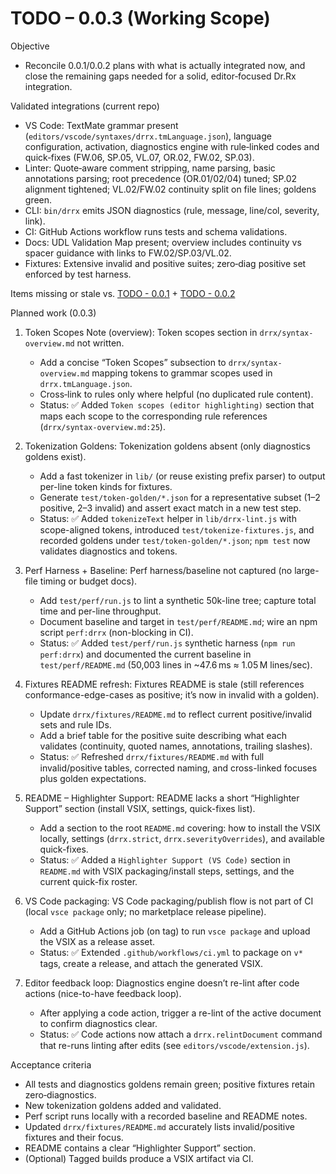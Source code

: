 # TODO – 0.0.3 (Working Scope)

Objective
- Reconcile 0.0.1/0.0.2 plans with what is actually integrated now, and close the remaining gaps needed for a solid, editor‑focused Dr.Rx integration.

Validated integrations (current repo)
- VS Code: TextMate grammar present (`editors/vscode/syntaxes/drrx.tmLanguage.json`), language configuration, activation, diagnostics engine with rule‑linked codes and quick‑fixes (FW.06, SP.05, VL.07, OR.02, FW.02, SP.03).
- Linter: Quote‑aware comment stripping, name parsing, basic annotations parsing; root precedence (OR.01/02/04) tuned; SP.02 alignment tightened; VL.02/FW.02 continuity split on file lines; goldens green.
- CLI: `bin/drrx` emits JSON diagnostics (rule, message, line/col, severity, link).
- CI: GitHub Actions workflow runs tests and schema validations.
- Docs: UDL Validation Map present; overview includes continuity vs spacer guidance with links to FW.02/SP.03/VL.02.
- Fixtures: Extensive invalid and positive suites; zero‑diag positive set enforced by test harness.

Items missing or stale vs. [TODO - 0.0.1](TODO\0.0.1\TODO.md) + [TODO - 0.0.2](TODO\0.0.2\TODO.md)

Planned work (0.0.3)
1) Token Scopes Note (overview): Token scopes section in `drrx/syntax-overview.md` not written.
   - Add a concise “Token Scopes” subsection to `drrx/syntax-overview.md` mapping tokens to grammar scopes used in `drrx.tmLanguage.json`.
   - Cross‑link to rules only where helpful (no duplicated rule content).
   - Status: ✅ Added `Token scopes (editor highlighting)` section that maps each scope to the corresponding rule references (`drrx/syntax-overview.md:25`).

2) Tokenization Goldens: Tokenization goldens absent (only diagnostics goldens exist).
   - Add a fast tokenizer in `lib/` (or reuse existing prefix parser) to output per-line token kinds for fixtures.
   - Generate `test/token-golden/*.json` for a representative subset (1–2 positive, 2–3 invalid) and assert exact match in a new test step.
   - Status: ✅ Added `tokenizeText` helper in `lib/drrx-lint.js` with scope-aligned tokens, introduced `test/tokenize-fixtures.js`, and recorded goldens under `test/token-golden/*.json`; `npm test` now validates diagnostics and tokens.

3) Perf Harness + Baseline: Perf harness/baseline not captured (no large-file timing or budget docs).
   - Add `test/perf/run.js` to lint a synthetic 50k-line tree; capture total time and per-line throughput.
   - Document baseline and target in `test/perf/README.md`; wire an npm script `perf:drrx` (non-blocking in CI).
   - Status: ✅ Added `test/perf/run.js` synthetic harness (`npm run perf:drrx`) and documented the current baseline in `test/perf/README.md` (50,003 lines in ~47.6 ms ≈ 1.05 M lines/sec).

4) Fixtures README refresh: Fixtures README is stale (still references conformance-edge-cases as positive; it’s now in invalid with a golden).
   - Update `drrx/fixtures/README.md` to reflect current positive/invalid sets and rule IDs.
   - Add a brief table for the positive suite describing what each validates (continuity, quoted names, annotations, trailing slashes).
   - Status: ✅ Refreshed `drrx/fixtures/README.md` with full invalid/positive tables, corrected naming, and cross-linked focuses plus golden expectations.

5) README – Highlighter Support: README lacks a short “Highlighter Support” section (install VSIX, settings, quick-fixes list).
   - Add a section to the root `README.md` covering: how to install the VSIX locally, settings (`drrx.strict`, `drrx.severityOverrides`), and available quick-fixes.
   - Status: ✅ Added a `Highlighter Support (VS Code)` section in `README.md` with VSIX packaging/install steps, settings, and the current quick-fix roster.

6) VS Code packaging: VS Code packaging/publish flow is not part of CI (local `vsce package` only; no marketplace release pipeline).
   - Add a GitHub Actions job (on tag) to run `vsce package` and upload the VSIX as a release asset.
   - Status: ✅ Extended `.github/workflows/ci.yml` to package on `v*` tags, create a release, and attach the generated VSIX.

7) Editor feedback loop: Diagnostics engine doesn’t re-lint after code actions (nice-to-have feedback loop).
   - After applying a code action, trigger a re-lint of the active document to confirm diagnostics clear.
   - Status: ✅ Code actions now attach a `drrx.relintDocument` command that re-runs linting after edits (see `editors/vscode/extension.js`).

Acceptance criteria
- All tests and diagnostics goldens remain green; positive fixtures retain zero‑diagnostics.
- New tokenization goldens added and validated.
- Perf script runs locally with a recorded baseline and README notes.
- Updated `drrx/fixtures/README.md` accurately lists invalid/positive fixtures and their focus.
- README contains a clear “Highlighter Support” section.
- (Optional) Tagged builds produce a VSIX artifact via CI.

